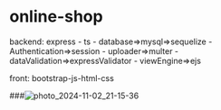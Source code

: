 # online-shop

backend:
express - ts - database=>mysql=>sequelize - Authentication=>session - uploader=>multer - dataValidation=>expressValidator - viewEngine=>ejs

front:
bootstrap-js-html-css

###![photo_2024-11-02_21-15-36](https://github.com/user-attachments/assets/7550d344-8ed8-4433-8351-d57754f53b88)


